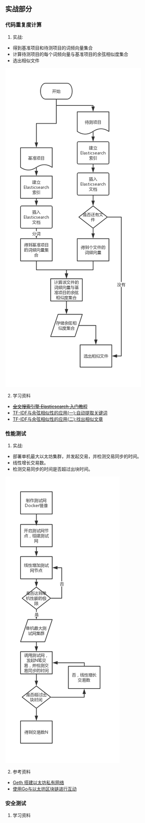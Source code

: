 ## 实战部分
### 代码重复度计算
1. 实战:
- 得到基准项目和待测项目的词频向量集合
- 计算待测项目的每个词频向量与基准项目的余弦相似度集合
- 选出相似文件

![Similarity](media/Similarity.png)

2. 学习资料
- ~~[全文搜索引擎 Elasticsearch 入门教程](http://www.ruanyifeng.com/blog/2017/08/elasticsearch.html)~~
- [TF-IDF与余弦相似性的应用(一):自动提取关键词](http://www.ruanyifeng.com/blog/2013/03/tf-idf.html)
- [TF-IDF与余弦相似性的应用(二):找出相似文章](http://www.ruanyifeng.com/blog/2013/03/cosine_similarity.html)

### 性能测试
1. 实战:
- 部署单机最大以太坊集群，并发起交易，并检测交易同步的时间。
- 线性增长交易数。
- 检测交易同步的时间是否超过出块时间。

![Performance_testing.png](media/Performance_testing.png)

2. 参考资料
- [Geth 搭建以太坊私有网络](http://ibloodline.com/articles/2018/02/02/geth.html)
- [使用Go与以太坊区块链进行互动](https://medium.com/taipei-ethereum-meetup/使用-go-與以太坊區塊鏈互動-a4a6cee256f2)

### 安全测试
1. 学习资料
